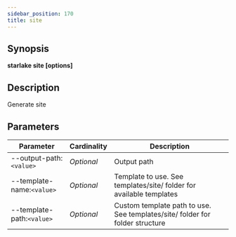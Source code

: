 ```yaml
---
sidebar_position: 170
title: site
---
```



## Synopsis

**starlake site [options]**

## Description

Generate site


## Parameters

Parameter|Cardinality|Description
---|---|---
--output-path:`<value>`|*Optional*|Output path
--template-name:`<value>`|*Optional*|Template to use. See templates/site/ folder for available templates
--template-path:`<value>`|*Optional*|Custom template path to use. See templates/site/ folder for folder structure

